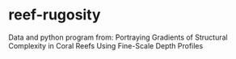 # reef-rugosity
Data and python program from: Portraying Gradients of Structural Complexity in Coral Reefs Using Fine-Scale Depth Profiles
